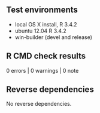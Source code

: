 ## Test environments
* local OS X install, R 3.4.2
* ubuntu 12.04 R 3.4.2
* win-builder (devel and release)

## R CMD check results

0 errors | 0 warnings | 0 note

## Reverse dependencies

No reverse dependencies.
